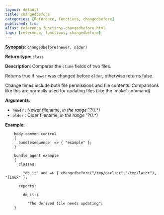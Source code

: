 ```yaml
---
layout: default
title: changedbefore
categories: [Reference, Functions, changedbefore]
published: true
alias: reference-functions-changedbefore.html
tags: [reference, functions, changedbefore]
---
```


**Synopsis**: `changedbefore(newer, older)`

**Return type**: `class`

**Description**: Compares the `ctime` fields of two files.

Returns true if `newer` was changed before `older`, otherwise returns false.

Change times include both file permissions and file contents.
Comparisons like this are normally used for updating files (like the
'make' command).

**Arguments**:
 
* `newer` : Newer filename, *in the range* "?(/.\*)
* `older` : Older filename, *in the range* "?(/.\*)

**Example**:  

```cf3
    body common control
    {
      bundlesequence  => { "example" };
    }

    bundle agent example
    {     
      classes:

        "do_it" and => { changedbefore("/tmp/earlier","/tmp/later"), "linux" }; 

      reports:

        do_it::

          "The derived file needs updating";
    }
```
